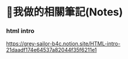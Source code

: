 # 📙我做的相關筆記(Notes)  

### html intro  
https://grey-sailor-b4c.notion.site/HTML-intro-21daadf174e64537a82044f35f6211e1
